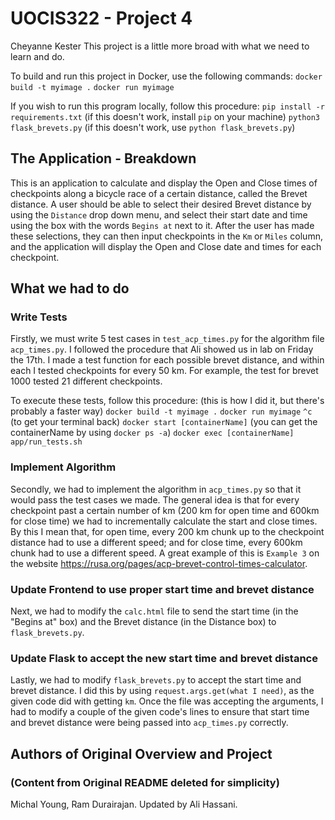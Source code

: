 # UOCIS322 - Project 4 #
Cheyanne Kester
This project is a little more broad with what we need to learn and do.

To build and run this project in Docker, use the following commands:
`docker build -t myimage .`
`docker run myimage`

If you wish to run this program locally, follow this procedure:
`pip install -r requirements.txt` (if this doesn't work, install `pip` on your machine)
`python3 flask_brevets.py` (if this doesn't work, use `python flask_brevets.py`)

## The Application - Breakdown
This is an application to calculate and display the Open and Close times of checkpoints along a bicycle race of a certain distance, called the Brevet distance. A user should be able to select their desired Brevet distance by using the `Distance` drop down menu, and select their start date and time using the box with the words `Begins at` next to it. After the user has made these selections, they can then input checkpoints in the `Km` or `Miles` column, and the application will display the Open and Close date and times for each checkpoint. 


## What we had to do
### Write Tests
Firstly, we must write 5 test cases in `test_acp_times.py` for the algorithm file `acp_times.py`. I followed the procedure that Ali showed us in lab on Friday the 17th. I made a test function for each possible brevet distance, and within each I tested checkpoints for every 50 km. For example, the test for brevet 1000 tested 21 different checkpoints.

To execute these tests, follow this procedure: (this is how I did it, but there's probably a faster way)
`docker build -t myimage .`
`docker run myimage`
`^c` (to get your terminal back)
`docker start [containerName]`  (you can get the containerName by using `docker ps -a`)
`docker exec [containerName] app/run_tests.sh`

### Implement Algorithm
Secondly, we had to implement the algorithm in `acp_times.py` so that it would pass the test cases we made. 
The general idea is that for every checkpoint past a certain number of km (200 km for open time and 600km for close time) we had to incrementally calculate the start and close times. By this I mean that, for open time, every 200 km chunk up to the checkpoint distance had to use a different speed; and for close time, every 600km chunk had to use a different speed. A great example of this is `Example 3` on the website https://rusa.org/pages/acp-brevet-control-times-calculator. 

### Update Frontend to use proper start time and brevet distance
Next, we had to modify the `calc.html` file to send the start time (in the "Begins at" box) and the Brevet distance (in the Distance box) to `flask_brevets.py`. 

### Update Flask to accept the new start time and brevet distance
Lastly, we had to modify `flask_brevets.py` to accept the start time and brevet distance. I did this by using `request.args.get(what I need)`, as the given code did with getting `km`. Once the file was accepting the arguments, I had to modify a couple of the given code's lines to ensure that start time and brevet distance were being passed into `acp_times.py` correctly. 


## Authors of Original Overview and Project 
### (Content from Original README deleted for simplicity)

Michal Young, Ram Durairajan. Updated by Ali Hassani.
